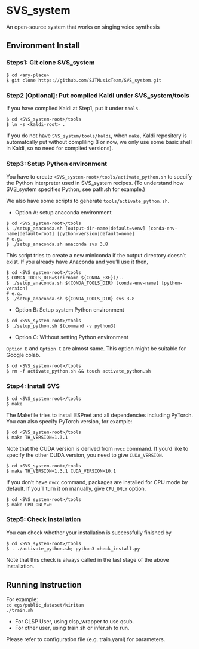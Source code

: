 # SVS_system
An open-source system that works on singing voice synthesis

## Environment Install

### Steps1: Git clone SVS_system

```
$ cd <any-place>
$ git clone https://github.com/SJTMusicTeam/SVS_system.git
```

### Step2 [Optional]: Put complied Kaldi under SVS_system/tools

If you have complied Kaldi at Step1, put it under `tools`.

```
$ cd <SVS_system-root>/tools
$ ln -s <kaldi-root> .
```

If you do not have `SVS_system/tools/kaldi`, when `make`, Kaldi repository is automatcally put without compliling (For now, we only use some basic shell in Kaldi, so no need for complied versions).

### Step3: Setup Python environment

You have to create `<SVS_system-root>/tools/activate_python.sh` to specify the Python interpreter used in SVS_system recipes. (To understand how SVS_system specifies Python, see path.sh for example.)

We also have some scripts to generate `tools/activate_python.sh`.

* Option A: setup anaconda environment

```
$ cd <SVS_system-root>/tools
$ ./setup_anaconda.sh [output-dir-name|default=venv] [conda-env-name|default=root] [python-version|default=none]
# e.g.
$ ./setup_anaconda.sh anaconda svs 3.8
```

This script tries to create a new miniconda if the output directory doesn’t exist. If you already have Anaconda and you’ll use it then,

```
$ cd <SVS_system-root>/tools
$ CONDA_TOOLS_DIR=$(dirname ${CONDA_EXE})/..
$ ./setup_anaconda.sh ${CONDA_TOOLS_DIR} [conda-env-name] [python-version]
# e.g.
$ ./setup_anaconda.sh ${CONDA_TOOLS_DIR} svs 3.8
```

* Option B: Setup system Python environment
```
$ cd <SVS_system-root>/tools
$ ./setup_python.sh $(command -v python3)
```

* Option C: Without setting Python environment

`Option B` and `Option C` are almost same. This option might be suitable for Google colab.

```
$ cd <SVS_system-root>/tools
$ rm -f activate_python.sh && touch activate_python.sh
```
### Step4: Install SVS
```
$ cd <SVS_system-root>/tools
$ make
```

The Makefile tries to install ESPnet and all dependencies including PyTorch. You can also specify PyTorch version, for example:
```
$ cd <SVS_system-root>/tools
$ make TH_VERSION=1.3.1
```


Note that the CUDA version is derived from `nvcc` command. If you’d like to specify the other CUDA version, you need to give `CUDA_VERSION`.
```
$ cd <SVS_system-root>/tools
$ make TH_VERSION=1.3.1 CUDA_VERSION=10.1
```

If you don’t have `nvcc` command, packages are installed for CPU mode by default. If you’ll turn it on manually, give `CPU_ONLY` option.
```
$ cd <SVS_system-root>/tools
$ make CPU_ONLY=0
```

### Step5: Check installation

You can check whether your installation is successfully finished by
```
$ cd <SVS_system-root>/tools
$ . ./activate_python.sh; python3 check_install.py
```

Note that this check is always called in the last stage of the above installation.

## Running Instruction

For example: \
    `cd egs/public_dataset/kiritan`  \
    `./train.sh` 

- For CLSP User, using clsp_wrapper to use qsub.
- For other user, using train.sh or infer.sh to run.

Please refer to configuration file (e.g. train.yaml) for parameters.


